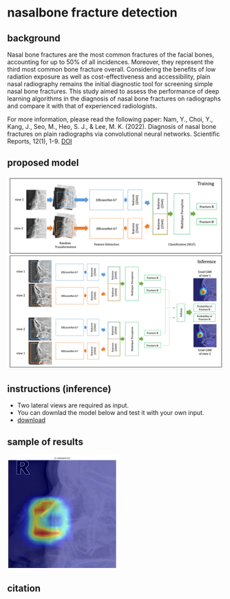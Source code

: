 # nasalbone fracture detection 

## background
Nasal bone fractures are the most common fractures of the facial bones, accounting for up to 50% of all incidences. Moreover, they represent the third most common bone fracture overall. Considering the benefits of low radiation exposure as well as cost-effectiveness and accessibility, plain nasal radiography remains the initial diagnostic tool for screening simple nasal bone fractures. This study aimed to assess the performance of deep learning algorithms in the diagnosis of nasal bone fractures on radiographs and compare it with that of experienced radiologists.

For more information, please read the following paper:
Nam, Y., Choi, Y., Kang, J., Seo, M., Heo, S. J., & Lee, M. K. (2022). Diagnosis of nasal bone fractures on plain radiographs via convolutional neural networks. Scientific Reports, 12(1), 1-9. [DOI](https://doi.org/10.1038/s41598-022-26161-7)

## proposed model
![figure](figure5.png)

## instructions (inference)
- Two lateral views are required as input.
- You can downlad the model below and test it with your own input.
- [download](https://github.com/hufsaim/nasalbone/blob/main/README.md)

## sample of results
![out](gradcam.png)

## citation
